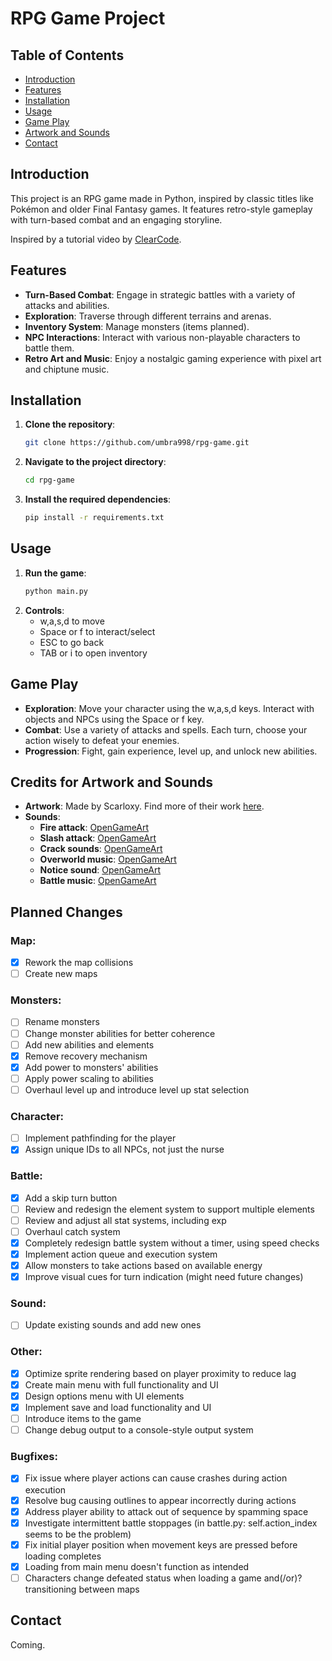 # RPG Game Project

## Table of Contents
- [Introduction](#introduction)
- [Features](#features)
- [Installation](#installation)
- [Usage](#usage)
- [Game Play](#game-play)
- [Artwork and Sounds](#credits-for-artwork-and-sounds)
- [Contact](#contact)

## Introduction
This project is an RPG game made in Python, inspired by classic titles like Pokémon and older Final Fantasy games.
It features retro-style gameplay with turn-based combat and an engaging storyline.

Inspired by a tutorial video by [ClearCode](https://www.youtube.com/watch?v=fo4e3njyGy0).

## Features
- **Turn-Based Combat**: Engage in strategic battles with a variety of attacks and abilities.
- **Exploration**: Traverse through different terrains and arenas.
- **Inventory System**: Manage monsters (items planned).
- **NPC Interactions**: Interact with various non-playable characters to battle them.
- **Retro Art and Music**: Enjoy a nostalgic gaming experience with pixel art and chiptune music.

## Installation
1. **Clone the repository**:
    ```bash
    git clone https://github.com/umbra998/rpg-game.git
    ```
2. **Navigate to the project directory**:
    ```bash
    cd rpg-game
    ```
3. **Install the required dependencies**:
    ```bash
    pip install -r requirements.txt
    ```

## Usage
1. **Run the game**:
    ```bash
    python main.py
    ```
2. **Controls**:
   - w,a,s,d to move
   - Space or f to interact/select
   - ESC to go back
   - TAB or i to open inventory

## Game Play
- **Exploration**: Move your character using the w,a,s,d keys. Interact with objects and NPCs using the Space or f key.
- **Combat**: Use a variety of attacks and spells. Each turn, choose your action wisely to defeat your enemies.
- **Progression**: Fight, gain experience, level up, and unlock new abilities.

## Credits for Artwork and Sounds
- **Artwork**: Made by Scarloxy. Find more of their work [here](https://scarloxy.itch.io/mpwsp01).
- **Sounds**:
  - **Fire attack**: [OpenGameArt](https://opengameart.org/content/spell-4-fire)
  - **Slash attack**: [OpenGameArt](https://opengameart.org/content/knife-sharpening-slice-2)
  - **Crack sounds**: [OpenGameArt](https://opengameart.org/content/5-break-crunch-impacts)
  - **Overworld music**: [OpenGameArt](https://opengameart.org/content/nes-overworld-theme)
  - **Notice sound**: [OpenGameArt](https://opengameart.org/content/10-8bit-coin-sounds)
  - **Battle music**: [OpenGameArt](https://opengameart.org/content/boss-battle-1-8-bit-re-upload)

## Planned Changes

### Map:
- [x] Rework the map collisions
- [ ] Create new maps

### Monsters:
- [ ] Rename monsters
- [ ] Change monster abilities for better coherence
- [ ] Add new abilities and elements
- [x] Remove recovery mechanism
- [x] Add power to monsters' abilities
- [ ] Apply power scaling to abilities
- [ ] Overhaul level up and introduce level up stat selection

### Character:
- [ ] Implement pathfinding for the player
- [x] Assign unique IDs to all NPCs, not just the nurse

### Battle:
- [x] Add a skip turn button
- [ ] Review and redesign the element system to support multiple elements
- [ ] Review and adjust all stat systems, including exp
- [ ] Overhaul catch system
- [x] Completely redesign battle system without a timer, using speed checks
- [x] Implement action queue and execution system
- [x] Allow monsters to take actions based on available energy
- [x] Improve visual cues for turn indication (might need future changes)

### Sound:
- [ ] Update existing sounds and add new ones

### Other:
- [x] Optimize sprite rendering based on player proximity to reduce lag
- [x] Create main menu with full functionality and UI
- [x] Design options menu with UI elements
- [x] Implement save and load functionality and UI
- [ ] Introduce items to the game
- [ ] Change debug output to a console-style output system

### Bugfixes:
- [x] Fix issue where player actions can cause crashes during action execution
- [x] Resolve bug causing outlines to appear incorrectly during actions
- [x] Address player ability to attack out of sequence by spamming space
- [X] Investigate intermittent battle stoppages (in battle.py: self.action_index seems to be the problem)
- [X] Fix initial player position when movement keys are pressed before loading completes
- [X] Loading from main menu doesn't function as intended
- [ ] Characters change defeated status when loading a game and(/or)? transitioning between maps

## Contact
Coming.
